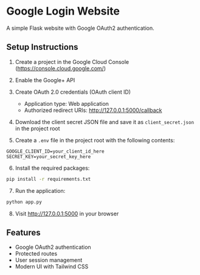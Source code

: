 # Google Login Website

A simple Flask website with Google OAuth2 authentication.

## Setup Instructions

1. Create a project in the Google Cloud Console (https://console.cloud.google.com/)
2. Enable the Google+ API
3. Create OAuth 2.0 credentials (OAuth client ID)
   - Application type: Web application
   - Authorized redirect URIs: http://127.0.0.1:5000/callback

4. Download the client secret JSON file and save it as `client_secret.json` in the project root

5. Create a `.env` file in the project root with the following contents:
```
GOOGLE_CLIENT_ID=your_client_id_here
SECRET_KEY=your_secret_key_here
```

6. Install the required packages:
```bash
pip install -r requirements.txt
```

7. Run the application:
```bash
python app.py
```

8. Visit http://127.0.0.1:5000 in your browser

## Features
- Google OAuth2 authentication
- Protected routes
- User session management
- Modern UI with Tailwind CSS
